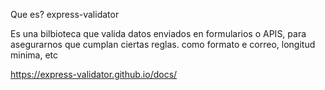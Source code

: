 Que es? express-validator

Es una bilbioteca que valida datos enviados en formularios o APIS, para asegurarnos que cumplan ciertas reglas.
como formato e correo, longitud minima, etc


https://express-validator.github.io/docs/
